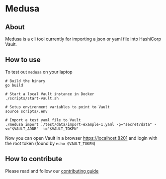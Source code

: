 # Medusa

## About
Medusa is a cli tool currently for importing a json or yaml file into HashiCorp Vault.

## How to use
To test out `medusa` on your laptop
```
# Build the binary
go build

# Start a local Vault instance in Docker
./scripts/start-vault.sh

# Setup environment variables to point to Vault
source scripts/.env

# Import a test yaml file to Vault
./medusa import ./test/data/import-example-1.yaml -p="secret/data" -v="$VAULT_ADDR" -t="$VAULT_TOKEN"
``` 

Now you can open Vault in a browser [https://localhost:8201](https://localhost:8201) and login with the root token (found by `echo $VAULT_TOKEN`)

## How to contribute
Please read and follow our [contributing guide](docs/CONTRIBUTING.md)
